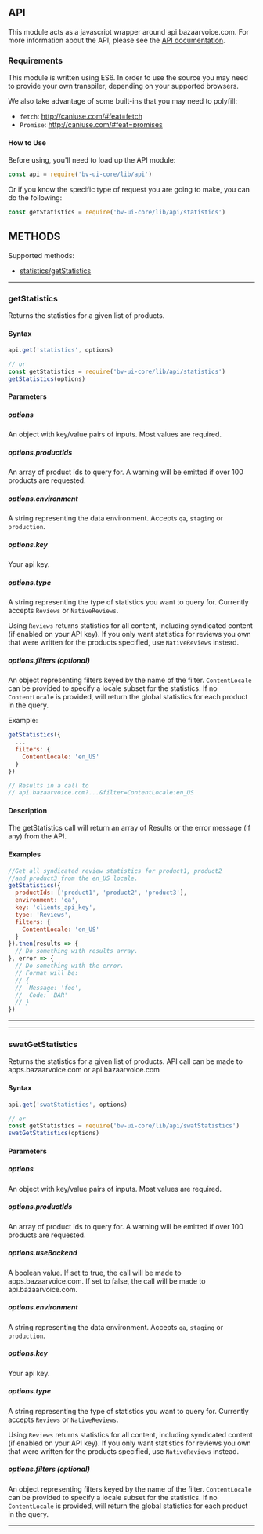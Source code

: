 ## API

This module acts as a javascript wrapper around api.bazaarvoice.com. For more
information about the API, please see the [API documentation][0].

### Requirements

This module is written using ES6. In order to use the source you may need to
provide your own transpiler, depending on your supported browsers.

We also take advantage of some built-ins that you may need to polyfill:

- `fetch`: http://caniuse.com/#feat=fetch
- `Promise`: http://caniuse.com/#feat=promises

#### How to Use

Before using, you'll need to load up the API module:

```javascript
const api = require('bv-ui-core/lib/api')
```

Or if you know the specific type of request you are going to make, you can do the following:

```javascript
const getStatistics = require('bv-ui-core/lib/api/statistics')
```

## METHODS

Supported methods:
* [statistics/getStatistics](#getstatistics)

---

### getStatistics

Returns the statistics for a given list of products.

#### Syntax

```javascript
api.get('statistics', options)

// or
const getStatistics = require('bv-ui-core/lib/api/statistics')
getStatistics(options)
```

#### Parameters

##### options

An object with key/value pairs of inputs. Most values are required.

##### options.productIds

An array of product ids to query for. A warning will be emitted if over 100 products are requested.

##### options.environment

A string representing the data environment. Accepts `qa`, `staging` or
`production`.

##### options.key

Your api key.

##### options.type

A string representing the type of statistics you want to query for. Currently
accepts `Reviews` or `NativeReviews`.

Using `Reviews` returns statistics for all content, including syndicated
content (if enabled on your API key). If you only want statistics for reviews 
you own that were written for the products specified, use `NativeReviews` 
instead.

##### options.filters (optional)

An object representing filters keyed by the name of the filter. `ContentLocale `
can be provided to specify a locale subset for the statistics. If no
`ContentLocale` is provided, will return the global statistics for each product
in the query.

Example:

```javascript
getStatistics({
  ...
  filters: {
    ContentLocale: 'en_US'
  }
})

// Results in a call to
// api.bazaarvoice.com?...&filter=ContentLocale:en_US
```


#### Description

The getStatistics call will return an array of Results or the error message
(if any) from the API.

#### Examples

```javascript
//Get all syndicated review statistics for product1, product2
//and product3 from the en_US locale.
getStatistics({
  productIds: ['product1', 'product2', 'product3'],
  environment: 'qa',
  key: 'clients_api_key',
  type: 'Reviews',
  filters: {
    ContentLocale: 'en_US'
  }
}).then(results => {
  // Do something with results array.
}, error => {
  // Do something with the error.
  // Format will be:
  // {
  //  Message: 'foo',
  //  Code: 'BAR'
  // }
})
```

---

---

### swatGetStatistics

Returns the statistics for a given list of products. API call can be made to apps.bazaarvoice.com or api.bazaarvoice.com

#### Syntax

```javascript
api.get('swatStatistics', options)

// or
const getStatistics = require('bv-ui-core/lib/api/swatStatistics')
swatGetStatistics(options)
```

#### Parameters

##### options

An object with key/value pairs of inputs. Most values are required.

##### options.productIds

An array of product ids to query for. A warning will be emitted if over 100 products are requested.

##### options.useBackend
A boolean value. If set to true, the call will be made to apps.bazaarvoice.com. If set to false, the call will be made to api.bazaarvoice.com.

##### options.environment

A string representing the data environment. Accepts `qa`, `staging` or
`production`.

##### options.key

Your api key.

##### options.type

A string representing the type of statistics you want to query for. Currently
accepts `Reviews` or `NativeReviews`.

Using `Reviews` returns statistics for all content, including syndicated
content (if enabled on your API key). If you only want statistics for reviews 
you own that were written for the products specified, use `NativeReviews` 
instead.

##### options.filters (optional)

An object representing filters keyed by the name of the filter. `ContentLocale `
can be provided to specify a locale subset for the statistics. If no
`ContentLocale` is provided, will return the global statistics for each product
in the query.



----

[0]: https://developer.bazaarvoice.com/docs/read/conversations
